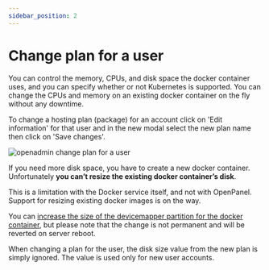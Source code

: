```yaml
---
sidebar_position: 2
---
```


# Change plan for a user

You can control the memory, CPUs, and disk space the docker container uses, and you can specify whether or not Kubernetes is supported. You can change the CPUs and memory on an existing docker container on the fly without any downtime.

To change a hosting plan (package) for an account click on 'Edit information' for that user and in the new modal select the new plan name then click on 'Save changes'.

![openadmin change plan for a user](/img/admin/change_plan.png)





If you need more disk space, you have to create a new docker container. Unfortunately **you can’t resize the existing docker container’s disk**.

This is a limitation with the Docker service itself, and not with OpenPanel. Support for resizing existing docker images is on the way.

You can [increase the size of the  devicemapper partition for the docker container](https://pcx3.com/linux/how-to-increase-docker-container-disk-size-devicemapper/), but please note that the change is not permanent and will be reverted on server reboot. 


When changing a plan for the user, the disk size value from the new plan is simply ignored. The value is used only for new user accounts.

